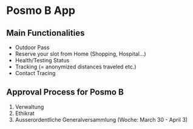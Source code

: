 # Posmo B App

## Main Functionalities
- Outdoor Pass
- Reserve your slot from Home (Shopping, Hospital...)
- Health/Testing Status
- Tracking (= anonymized distances traveled etc.)
- Contact Tracing


## Approval Process for Posmo B 
1. Verwaltung
2. Ethikrat
3. Ausserordentliche Generalversammlung (Woche: March 30 - April 3)


